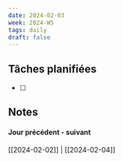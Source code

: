 ```yaml
---
date: 2024-02-03
week: 2024-W5
tags: daily
draft: false 
---
```


## Tâches planifiées

- [ ] 

## Notes


#### Jour précédent - suivant 
[[2024-02-02]] | [[2024-02-04]]